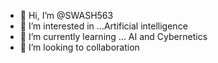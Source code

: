 - 👋 Hi, I’m @SWASH563
- 👀 I’m interested in ...Artificial intelligence 
- 🌱 I’m currently learning ... AI and Cybernetics
- 💞️ I’m looking to collaboration
  

<!---
SWASH563/SWASH563 is a ✨ special ✨ repository because its `README.md` (this file) appears on your GitHub profile.
You can click the Preview link to take a look at your changes.
--->

